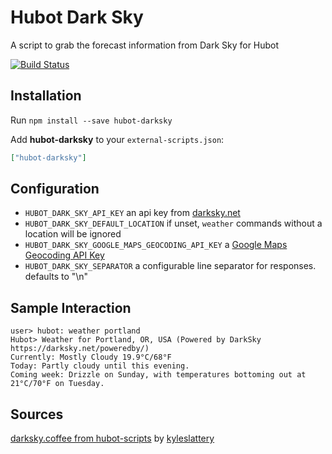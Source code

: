 # Hubot Dark Sky

A script to grab the forecast information from Dark Sky for Hubot

[![Build Status](https://travis-ci.org/hubot-scripts/hubot-darksky.png)](https://travis-ci.org/hubot-scripts/hubot-darksky)

## Installation

Run `npm install --save hubot-darksky`

Add **hubot-darksky** to your `external-scripts.json`:

```json
["hubot-darksky"]
```

## Configuration
- `HUBOT_DARK_SKY_API_KEY` an api key from [darksky.net](https://darksky.net/dev)
- `HUBOT_DARK_SKY_DEFAULT_LOCATION` if unset, `weather` commands without a location will be ignored
- `HUBOT_DARK_SKY_GOOGLE_MAPS_GEOCODING_API_KEY` a [Google Maps Geocoding API Key](https://developers.google.com/maps/documentation/geocoding/get-api-key)
- `HUBOT_DARK_SKY_SEPARATOR` a configurable line separator for responses.  defaults to "\n"

## Sample Interaction
```
user> hubot: weather portland
Hubot> Weather for Portland, OR, USA (Powered by DarkSky https://darksky.net/poweredby/)
Currently: Mostly Cloudy 19.9°C/68°F
Today: Partly cloudy until this evening.
Coming week: Drizzle on Sunday, with temperatures bottoming out at 21°C/70°F on Tuesday.
```

## Sources
[darksky.coffee from hubot-scripts](https://github.com/github/hubot-scripts/blob/master/src/scripts/darksky.coffee) by [kyleslattery](https://github.com/kyleslattery)
